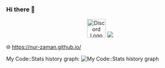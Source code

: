 ### Hi there 👋


<p align="center">
  <a href="https://discord.com/users/509649636584194048" target="_blank"><img src="https://cdn.rawgit.com/NNTin/discord-logo/f4333344/src/assets/animateddiscord.svg" alt="Discord Logo" width="50" height="50"></a>
  <a href="https://www.linkedin.com/in/nur-zaman1/" target="_blank">
    <img src="https://skillicons.dev/icons?i=linkedin" />
  </a>
</p>

🌐 <a href="https://nur-zaman.github.io/" target="_blank">https://nur-zaman.github.io/</a>

My Code::Stats history graph:
![My Code::Stats history graph](https://codestats-readme.wegfan.cn/history-graph/nur-zaman?bg_color=111&text_color=aaa&grid_color=333&language_colors=["3e4053","cc4b48","518fbd","ba7a2b","60bd68","f17cb0","b2912f","c71585","b276b2"])

<!--
**nur-zaman/nur-zaman** is a ✨ _special_ ✨ repository because its `README.md` (this file) appears on your GitHub profile.

Here are some ideas to get you started:

- 🔭 I’m currently working on ...
- 🌱 I’m currently learning ...
- 👯 I’m looking to collaborate on ...
- 🤔 I’m looking for help with ...
- 💬 Ask me about ...
- 📫 How to reach me: ...
- 😄 Pronouns: ...
- ⚡ Fun fact: ...
-->
